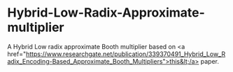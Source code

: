 # Hybrid-Low-Radix-Approximate-multiplier
A Hybrid Low radix approximate Booth multiplier based on &lt;a href="https://www.researchgate.net/publication/339370491_Hybrid_Low_Radix_Encoding-Based_Approximate_Booth_Multipliers">this&lt;/a> paper.
